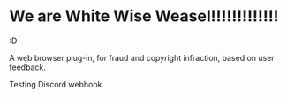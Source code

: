 # We are White Wise Weasel!!!!!!!!!!!!!

:D

 A web browser plug-in, for fraud and copyright infraction, based on user feedback.
 
 Testing Discord webhook

